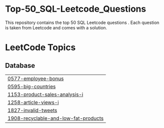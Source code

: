 # Top-50_SQL-Leetcode_Questions
This repository contains the top 50 SQL Leetcode questions . Each question is taken from Leetcode and comes with a solution.

<!---LeetCode Topics Start-->
# LeetCode Topics
## Database
|  |
| ------- |
| [0577-employee-bonus](https://github.com/Neha-Saindane/Top-50_SQL-Leetcode_Questions/tree/master/0577-employee-bonus) |
| [0595-big-countries](https://github.com/Neha-Saindane/Top-50_SQL-Leetcode_Questions/tree/master/0595-big-countries) |
| [1153-product-sales-analysis-i](https://github.com/Neha-Saindane/Top-50_SQL-Leetcode_Questions/tree/master/1153-product-sales-analysis-i) |
| [1258-article-views-i](https://github.com/Neha-Saindane/Top-50_SQL-Leetcode_Questions/tree/master/1258-article-views-i) |
| [1827-invalid-tweets](https://github.com/Neha-Saindane/Top-50_SQL-Leetcode_Questions/tree/master/1827-invalid-tweets) |
| [1908-recyclable-and-low-fat-products](https://github.com/Neha-Saindane/Top-50_SQL-Leetcode_Questions/tree/master/1908-recyclable-and-low-fat-products) |
<!---LeetCode Topics End-->